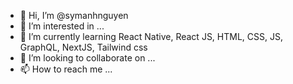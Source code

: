 - 👋 Hi, I’m @symanhnguyen
- 👀 I’m interested in ...
- 🌱 I’m currently learning React Native, React JS, HTML, CSS, JS, GraphQL, NextJS, Tailwind css
- 💞️ I’m looking to collaborate on ...
- 📫 How to reach me ...

<!---
symanhnguyen/symanhnguyen is a ✨ special ✨ repository because its `README.md` (this file) appears on your GitHub profile.
You can click the Preview link to take a look at your changes.
--->
